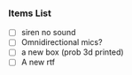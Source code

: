 ### Items List 

- [ ] siren no sound
- [ ] Omnidirectional mics?
- [ ] a new box (prob 3d printed)
- [ ] A new rtf

